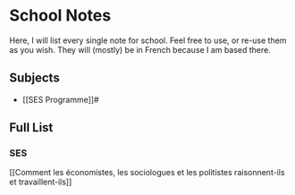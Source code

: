 # School Notes
Here, I will list every single note for school. Feel free to use, or re-use them as you wish. They will (mostly) be in French because I am based there. 
## Subjects
- [[SES Programme]]#

## Full List
### SES
[[Comment les économistes, les sociologues et les politistes raisonnent-ils et travaillent-ils]]